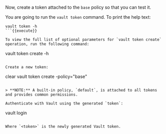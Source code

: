 Now, create a token attached to the `base` policy so that you can test it.

You are going to run the `vault token` command. To print the help text:

```
vault token -h
```{{execute}}

To view the full list of optional parameters for `vault token create` operation, run the following command:

```
vault token create -h
```{{execute}}

Create a new token:

```
clear
vault token create -policy="base"
```{{execute}}

> **NOTE:** A built-in policy, `default`, is attached to all tokens and provides common permissions.

Authenticate with Vault using the generated `token`:

```
vault login <token>
```

Where `<token>` is the newly generated Vault token. 
